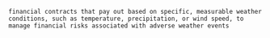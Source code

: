 
	financial contracts that pay out based on specific, measurable weather conditions, such as temperature, precipitation, or wind speed, to manage financial risks associated with adverse weather events